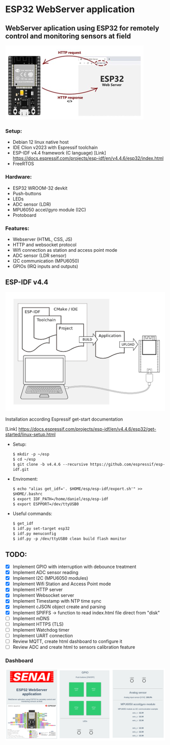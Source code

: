 # ESP32 WebServer application

## WebServer aplication using ESP32 for remotely control and monitoring sensors at field

![esp32webserver.png](img/esp32webserver.png)

### Setup:

- Debian 12 linux native host
- IDE Clion v2023 with Espressif toolchain
- ESP-IDF v4.4 framework (C language) [Link] https://docs.espressif.com/projects/esp-idf/en/v4.4.6/esp32/index.html
- FreeRTOS

### Hardware:

- ESP32 WROOM-32 devkit
- Push-buttons
- LEDs
- ADC sensor (LDR)
- MPU6050 accel/gyro module (I2C)
- Protoboard

### Features:

- Webserver (HTML, CSS, JS)
- HTTP and websocket protocol
- Wifi connection as station and access point mode
- ADC sensor (LDR sensor)
- I2C communication (MPU6050)
- GPIOs (IRQ inputs and outputs)

## ESP-IDF v4.4

![esp-idf.png](img/esp-idf.png)

Installation according Espressif get-start documentation

[Link] https://docs.espressif.com/projects/esp-idf/en/v4.4.6/esp32/get-started/linux-setup.html

- Setup:

      $ mkdir -p ~/esp
      $ cd ~/esp
      $ git clone -b v4.4.6 --recursive https://github.com/espressif/esp-idf.git

- Enviroment:

      $ echo "alias get_idf='. $HOME/esp/esp-idf/export.sh'" >> $HOME/.bashrc
      $ export IDF_PATH=/home/daniel/esp/esp-idf
      $ export ESPPORT=/dev/ttyUSB0

- Useful commands:

      $ get_idf
      $ idf.py set-target esp32
      $ idf.py menuconfig
      $ idf.py -p /dev/ttyUSB0 clean build flash monitor

## TODO:

- [x] Implement GPIO with interruption with debounce treatment
- [x] Implement ADC sensor reading
- [x] Implement I2C (MPU6050 modules)
- [x] Implement Wifi Station and Access Point mode
- [x] Implement HTTP server
- [x] Implement Websocket server
- [x] Implement Timestamp with NTP time sync
- [x] Implement cJSON object create and parsing
- [x] Implement SPIFFS -> function to read index.html file direct from "disk"
- [ ] Implement mDNS
- [ ] Implement HTTPS (TLS)
- [ ] Implement Watchdog timer
- [ ] Implement UART connection
- [ ] Review MQTT, create html dashboard to configure it
- [ ] Review ADC and create html to sensors calibration feature

### Dashboard

![img_1.png](img/esp32web.png)
